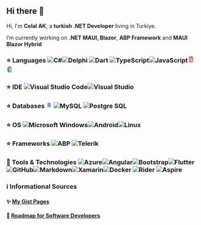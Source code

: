 ## Hi there 👋
Hi, I'm **Celal AK**, a **turkish .NET Developer** living in Turkiye. 

I’m currently working on **.NET MAUI, Blazor**, **ABP Framework** and **MAUI Blazor Hybrid**

### :star: Languages          <img width="16" height="16" alt="C#" src="https://github.com/get-icon/geticon/blob/master/icons/c-sharp.svg"><img width="16" height="16" alt="Delphi" src="https://github.com/get-icon/geticon/blob/master/icons/delphi.svg"> <img width="16" height="16" alt="Dart" src="https://github.com/get-icon/geticon/blob/master/icons/dart.svg"> <img width="16" height="16" alt="TypeScript" src="https://github.com/get-icon/geticon/blob/master/icons/typescript-icon.svg"><img width="16" height="16" alt="JavaScript" src="https://github.com/get-icon/geticon/blob/master/icons/javascript.svg"><img width="16" height="16" alt="HTML" src="https://raw.githubusercontent.com/github/explore/80688e429a7d4ef2fca1e82350fe8e3517d3494d/topics/html/html.png"><img width="16" height="16" alt="css" src="https://raw.githubusercontent.com/github/explore/80688e429a7d4ef2fca1e82350fe8e3517d3494d/topics/css/css.png"> 

### :star: IDE                <img width="16" height="16" alt="Visual Studio Code" src="https://github.com/get-icon/geticon/blob/master/icons/visual-studio-code.svg"><img width="16" height="16" alt="Visual Studio" src="https://github.com/get-icon/geticon/blob/master/icons/visual-studio.svg">

### :star: Databases          <img width="16" height="16" alt="Sql" src="https://raw.githubusercontent.com/github/explore/80688e429a7d4ef2fca1e82350fe8e3517d3494d/topics/sql/sql.png"> <img width="16" height="16" alt="MySQL" src="https://github.com/get-icon/geticon/blob/master/icons/mysql.svg"> <img width="16" height="16" alt="Postgre SQL" src="https://github.com/get-icon/geticon/blob/master/icons/postgresql.svg">

### :star: OS                 <img width="16" height="16" alt="Microsoft Windows" src="https://github.com/get-icon/geticon/blob/master/icons/microsoft-windows.svg"><img width="16" height="16" alt="Android" src="https://github.com/get-icon/geticon/blob/master/icons/android-icon.svg"><img width="16" height="16" alt="Linux" src="https://github.com/get-icon/geticon/blob/master/icons/linux-tux.svg">

### :star: Frameworks         <img width="16" height="16" alt="ABP" src="https://avatars.githubusercontent.com/u/42068324?s=200&v=4"> <img width="16" height="16" alt="Telerik" src="https://github.com/user-attachments/assets/063090c8-5628-4a6c-aecc-41f3ff00f65a">

### 🧰 Tools & Technologies <img width="16" height="16" alt="Azure" src="https://github.com/get-icon/geticon/blob/master/icons/azure-icon.svg"><img width="16" height="16" alt="Angular" src="https://github.com/get-icon/geticon/blob/master/icons/angular-icon.svg"><img width="16" height="16" alt="Bootstrap" src="https://github.com/get-icon/geticon/blob/master/icons/bootstrap.svg"><img width="16" height="16" alt="Flutter" src="https://github.com/get-icon/geticon/blob/master/icons/flutter.svg"><img width="16" height="16" alt="GitHub" src="https://github.com/get-icon/geticon/blob/master/icons/github.svg"><img width="16" height="16" alt="Markdown" src="https://github.com/get-icon/geticon/blob/master/icons/markdown.svg"><img width="16" height="16" alt="Xamarin" src="https://github.com/get-icon/geticon/blob/master/icons/xamarin.svg"><img width="16" height="16" alt="Docker" src="https://github.com/get-icon/geticon/blob/master/icons/docker-icon.svg"> <img width="16" height="16" alt="Rider" src="https://resources.jetbrains.com/storage/products/rider/img/meta/rider_logo_300x300.png"> <img width="16" height="16" alt="Aspire" src="https://github.com/user-attachments/assets/0dc0e7b8-b64c-4e5f-9ea4-586d501a63f7">

### ℹ️ Informational Sources 
#### ✨ [My Gist Pages](https://gist.github.com/dolunay) 
#### 🌱 [Roadmap for Software Developers](https://gist.github.com/dolunay/3f2b5d2b25ede5296cdbf9f458a79ea0)
<!--
**dolunay/dolunay** is a ✨ _special_ ✨ repository because its `README.md` (this file) appears on your GitHub profile.

Here are some ideas to get you started:

- 🔭 I’m currently working on ...
- 🌱 I’m currently learning ...
- 👯 I’m looking to collaborate on ...
- 🤔 I’m looking for help with ...
- 💬 Ask me about ...
- 📫 How to reach me: ...
- 😄 Pronouns: ...
- ⚡ Fun fact: ...

<img width="30" height="30" alt="Git" src="https://raw.githubusercontent.com/github/explore/80688e429a7d4ef2fca1e82350fe8e3517d3494d/topics/git/git.png">
<img width="30" height="30" alt="POEditor" src="https://github.com/get-icon/geticon/blob/master/icons/poeditor.svg">
-->
